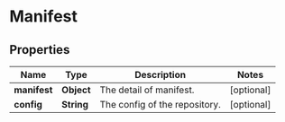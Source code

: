 # Manifest

## Properties
Name | Type | Description | Notes
------------ | ------------- | ------------- | -------------
**manifest** | **Object** | The detail of manifest. |  [optional]
**config** | **String** | The config of the repository. |  [optional]
